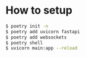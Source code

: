 # How to setup

```bash
$ poetry init -n
$ poetry add uvicorn fastapi
$ poetry add websockets
$ poetry shell
$ uvicorn main:app --reload
```
